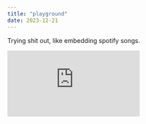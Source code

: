 ```yaml
---
title: "playground"
date: 2023-12-21
---
```


Trying shit out, like embedding spotify songs.

<div class="embed-spotify-song">
    <iframe src="https://open.spotify.com/embed/track/0hUUCxji9cN0gb8Twf0a0n"  
        frameborder="0" 
        allowtransparency="true" 
        allow="encrypted-media">
    </iframe>
</div>
